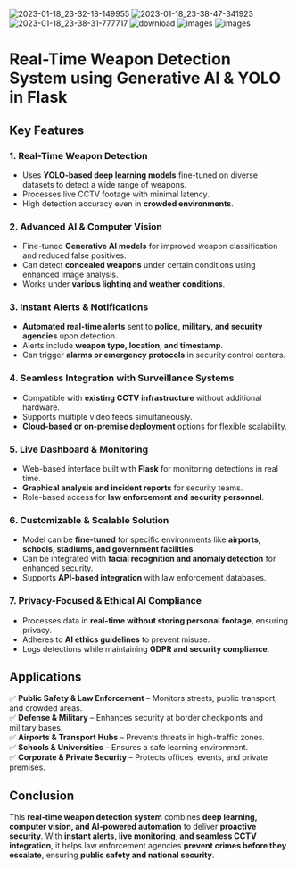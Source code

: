 ![2023-01-18_23-32-18-149955](https://github.com/user-attachments/assets/b9ea81a8-bcc6-4035-89de-c4256c9d3d26)
![2023-01-18_23-38-47-341923](https://github.com/user-attachments/assets/fb3f495d-35c7-4230-9b35-515df5eb0ef4)
![2023-01-18_23-38-31-777717](https://github.com/user-attachments/assets/687a6964-7509-4af0-814e-dcd8eb4529bc)
![download](https://github.com/user-attachments/assets/1ef84f3d-bc5f-4b14-a5c6-cf64b79b4444)
![images](https://github.com/user-attachments/assets/261167c2-95dc-4d4b-b6e7-3f7688ced9a2)
![images](https://github.com/user-attachments/assets/e267e059-c840-4d12-a7f4-9bf60ee263b4)


# Real-Time Weapon Detection System using Generative AI & YOLO in Flask  

## Key Features  

### 1. Real-Time Weapon Detection  
- Uses **YOLO-based deep learning models** fine-tuned on diverse datasets to detect a wide range of weapons.  
- Processes live CCTV footage with minimal latency.  
- High detection accuracy even in **crowded environments**.  

### 2. Advanced AI & Computer Vision  
- Fine-tuned **Generative AI models** for improved weapon classification and reduced false positives.  
- Can detect **concealed weapons** under certain conditions using enhanced image analysis.  
- Works under **various lighting and weather conditions**.  

### 3. Instant Alerts & Notifications  
- **Automated real-time alerts** sent to **police, military, and security agencies** upon detection.  
- Alerts include **weapon type, location, and timestamp**.  
- Can trigger **alarms or emergency protocols** in security control centers.  

### 4. Seamless Integration with Surveillance Systems  
- Compatible with **existing CCTV infrastructure** without additional hardware.  
- Supports multiple video feeds simultaneously.  
- **Cloud-based or on-premise deployment** options for flexible scalability.  

### 5. Live Dashboard & Monitoring  
- Web-based interface built with **Flask** for monitoring detections in real time.  
- **Graphical analysis and incident reports** for security teams.  
- Role-based access for **law enforcement and security personnel**.  

### 6. Customizable & Scalable Solution  
- Model can be **fine-tuned** for specific environments like **airports, schools, stadiums, and government facilities**.  
- Can be integrated with **facial recognition and anomaly detection** for enhanced security.  
- Supports **API-based integration** with law enforcement databases.  

### 7. Privacy-Focused & Ethical AI Compliance  
- Processes data in **real-time without storing personal footage**, ensuring privacy.  
- Adheres to **AI ethics guidelines** to prevent misuse.  
- Logs detections while maintaining **GDPR and security compliance**.  

## Applications  
✅ **Public Safety & Law Enforcement** – Monitors streets, public transport, and crowded areas.  
✅ **Defense & Military** – Enhances security at border checkpoints and military bases.  
✅ **Airports & Transport Hubs** – Prevents threats in high-traffic zones.  
✅ **Schools & Universities** – Ensures a safe learning environment.  
✅ **Corporate & Private Security** – Protects offices, events, and private premises.  

## Conclusion  
This **real-time weapon detection system** combines **deep learning, computer vision, and AI-powered automation** to deliver **proactive security**. With **instant alerts, live monitoring, and seamless CCTV integration**, it helps law enforcement agencies **prevent crimes before they escalate**, ensuring **public safety and national security**.
